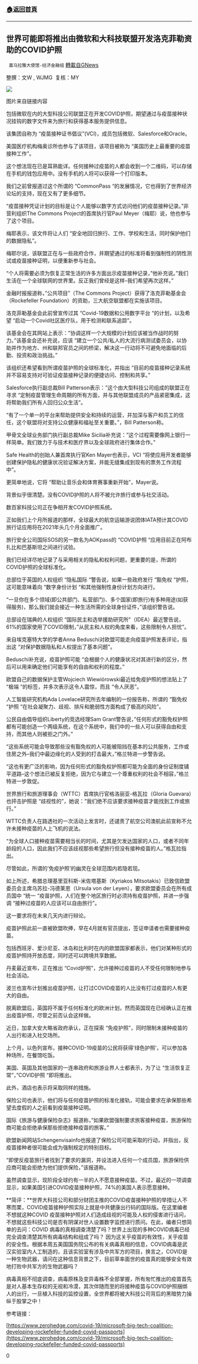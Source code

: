 ###  [:house:返回首頁](https://github.com/ourhimalayas/txt)
---

## 世界可能即将推出由微软和大科技联盟开发洛克菲勒资助的COVID护照
` 喜马拉雅大使馆-经济金融组` [轉載自GNews](https://gnews.org/zh-hans/759344/)

整撰：文W , WJMG  复核：MY

![]()![](https://gnews.org/wp-content/uploads/2021/01/截屏2021-01-17-上午8.33.58.png)

图片来自链接内容

包括微软在内的大型科技公司联盟正在开发COVID护照，期望通过与疫苗接种状况挂钩的数字文件来为旅行和获得基本服务提供信息。

该集团自称为 “疫苗接种证书倡议”(VCI)，成员包括微软、Salesforce和Oracle。

美国医疗机构梅奥诊所也参与了该项目，该项目被称为 “美国历史上最重要的疫苗接种工作”。

这个想法现在已是耳熟能详。任何接种过疫苗的人都会收到一个二维码，可以存储在手机的钱包应用中。没有手机的人将可以获得一个打印版本。

我们之前曾报道过这个所谓的 “CommonPass “的发展情况，它也得到了世界经济论坛的支持，现在又有了更多细节。

“疫苗接种凭证计划的目标是让个人能够以数字方式访问他们的疫苗接种记录。”非营利组织The Commons Project的首席执行官Paul Meyer（梅耶）说，他也参与了这个项目。

梅耶表示，该文件将让人们 “安全地回归旅行、工作、学校和生活，同时保护他们的数据隐私”。

梅耶尔说，该联盟正在与一些政府合作，并期望通过的标准将看到强制性的阴性测试或疫苗接种证明，以便重新参与社会。

“个人将需要必须为恢复正常生活的许多方面出示疫苗接种记录，”他补充说。”我们生活在一个全球联网的世界里。反正我们曾经是这样–我们希望再次这样。”

金融时报报道称，”公共项目”（The Commons Project）获得了洛克菲勒基金会（Rockefeller Foundation）的资助，三大航空联盟都在实施该项目。

洛克菲勒基金会此前曾宣传过其 “Covid-19数据和公用数字平台 “的计划，以及希望 “启动一个Covid社区医疗队，用于检测和联系追踪”。

该基金会在其网站上表示：”协调这样一个大规模的计划应该被当作战时的努力。”该基金会还补充说，应该 “建立一个公共/私人的大流行病测试委员会，以协助并作为地方、州和联邦官员之间的桥梁，解决这一行动将不可避免地面临的后勤、投资和政治挑战。”

该组织还希望看到所谓疫苗护照的全球标准化，并指出 “目前的疫苗接种记录系统并不容易支持对可验证疫苗接种记录的便捷访问、控制和共享。”

Salesforce执行副总裁Bill Patterson表示：”这个由大型科技公司组成的联盟正在寻求 “定制疫苗管理生命周期的所有方面，并与其他联盟成员的产品紧密集成，这将帮助我们所有人回归公众生活”。

“有了一个单一的平台来帮助提供安全和持续的运营，并加深与客户和员工的信任，这个联盟将对支持公众健康和福祉至关重要。”，Bill Patterson称。

甲骨文全球业务部门执行副总裁Mike Sicilia补充说：”这个过程需要像网上银行一样简单。我们致力于与技术和医疗界以及全球政府进行集体合作。”

Safe Health的创始人兼首席执行官Ken Mayer也表示，VCI “将使应用开发者能够创建保护隐私的健康状况验证解决方案，并能无缝集成到现有的票务工作流程中”。

更简单地说，它将 “帮助让音乐会和体育赛事重新开始”，Mayer说。

背景似乎很清楚。没有COVID护照的人将不被允许旅行或参与社交活动。

数百家科技公司正在争相开发COVID护照系统。

正如我们上个月所报道的那样，全球最大的航空运输游说团体IATA预计其COVID旅行证应用将在2021年头几个月全面推广。

旅行安全公司国际SOS的另一款名为AOKpass的 “COVID护照 “应用目前正在阿布扎比和巴基斯坦之间进行试验。

我们已经详尽地记录了与采用相关的隐私和权利问题，更重要的是，所谓的COVID护照的全球标准化。

总部位于英国的人权组织 “隐私国际 “警告说，如果一些政府发行 “豁免权 “护照，这可能意味着向 “数字身份计划 “和其他强制性身份计划方向进行。

“一旦你在多个领域(即公共部门、私营部门)、多个国家(即旅行)有多种用途(如获得服务)，那么我们就会接近一种生活所需的全球身份证件，”该组织警告说。

总部设在瑞典的人权组织 “国际民主和选举援助研究所”（IDEA）最近警告说，61%的国家使用了COVID限制，”从民主和人权的角度来看，这些限制令人担忧”。

来自埃克塞特大学的学者Anna Beduschi对欧盟可能走向疫苗护照发表评论，指出这 “对保护数据隐私和人权提出了基本问题”。

Beduschi补充说，疫苗护照可能 “会根据个人的健康状况对其进行新的区分，然后可以用来确定他们可能享有的自由和权利的程度。”

欧盟自己的数据保护主管Wojciech Wiewiórowski最近给免疫护照的想法贴上了 “极端 “的标签，并多次表示这令人震惊，而且 “令人厌恶”。

人工智能研究机构Ada Lovelace研究所去年编制的一份报告称，所谓的 “豁免权 “护照 “在社会凝聚力、歧视、排斥和脆弱性方面构成了极高的风险”。

公民自由倡导组织Liberty的竞选经理Sam Grant警告说，”任何形式的豁免权护照都有可能创造一个两级系统，在这个系统中，我们中的一些人可以获得自由和支持，而其他人则被拒之门外。”

“这些系统可能会导致那些没有豁免权的人可能被阻挡在基本的公共服务，工作或住房之外–我们中最边缘化的人受到的打击最大，”格兰特进一步警告说。

“这也有更广泛的影响，因为任何形式的豁免权护照都可能为全面的身份证制度铺平道路–这个想法已被反复拒绝，因为它与建立一个尊重权利的社会不相容，”格兰特进一步敦促。

世界旅行和旅游理事会（WTTC）首席执行官格洛丽亚-格瓦拉（Gloria Guevara）也抨击护照是 “歧视性的”，她说：”我们绝不应该要求接种疫苗才能找到工作或旅行。”

WTTC负责人在路透社的一次活动上发言时，还谴责了航空公司澳航此前宣称不允许未接种疫苗的人上飞机的说法。

“为全球人口接种疫苗需要相当长的时间，尤其是欠发达国家的人口，或者不同年龄段的人口，因此我们不应该歧视那些希望旅行但没有接种疫苗的人。”格瓦拉指出。

尽管如此，所谓的’免疫护照’的幽灵在全球范围内若隐若现。

如上所述，希腊总理基里亚科斯-米佐塔基斯（Kyriakos Mitsotakis）已致信欧盟委员会主席乌苏拉-冯德莱恩（Ursula von der Leyen），要求欧盟委员会在所有成员国中 “统一 “疫苗护照，人们在整个地区旅行时必须持有疫苗护照，并进一步强调 “接种过疫苗的人应该可以自由旅行”。

这一要求将在未来几天内进行辩论。

疫苗护照此前一直被欧盟吹捧，早在4月就有官员提出，签证申请者也需要接种疫苗。

包括西班牙、爱沙尼亚、冰岛和比利时在内的欧盟国家都表示，他们对某种形式的疫苗护照持开放态度，同时还可以跨境共享数据。

丹麦最近宣布，正在推出 “Covid护照”，允许接种过疫苗的人不受任何限制地参与社会活动。

波兰也宣布计划推出疫苗护照，让打过COVID疫苗的人比没有打过疫苗的人有更大的自由。

脱离欧盟后，英国将不属于任何标准化的欧洲计划，然而英国现在已经确认正在推出疫苗护照，尽管之前否认会这样做。

近日，加拿大安大略省政府承认，正在探索 “免疫护照”，同时限制未接种疫苗的人出行和进入社交场所。

上个月，以色列宣布，接种COVID-19疫苗的公民将获得’绿色护照’，可以参加各种场所，在餐馆吃饭。

美国、英国及其他国家的一连串政府和旅游业界人士都表示，为了让 “生活恢复正常”，”COVID护照 “即将推出。

此外，酒店也表示将采取同样的措施。

保险公司也表示，他们将与任何疫苗护照的标准化接轨，可能会要求在承保那些希望去度假的人之前看到疫苗接种证明。

国际《旅游与健康保险杂志》报道称，”如果欧盟强制要求旅客接种疫苗，旅游保险商可能会拒绝承保那些拒绝接种疫苗的旅客。”

欧盟新闻网站Schengenvisainfo也报道了保险公司可能采取的行动，并指出，反疫苗接种者很可能会成为强制规定的特别目标。

“即使反疫苗旅行者找到了要求的漏洞，并设法进入任何一个成员国，旅游保险供应商可能会拒绝为他们提供保险，”该报道称。

虽然调查显示，现阶段全球约有一半的人不愿意接种疫苗。不过，最近的一项调查显示，如果美国引进COVID疫苗接种护照，74%的美国人表示愿意接种。

**简评：**世界大科技公司和部分财团主推的COVID疫苗接种护照的举措让人不寒而栗，COVID疫苗接种护照实际上就是中共健康出行码的国际版。在这里编者不想就这种COVID 疫苗接种护照对人们造成歧视的可能及人权的侵害进行诘问，不想就这些科技公司是否有阴谋对世人设置数字监控进行质问。在此，编者只想简单的去问：COVID 病毒的真相调查清楚了吗？世界上出现的多种COVID病毒已经完全调查清楚其所有病毒结构和组成了吗？ 因为这关乎疫苗的有效性，关乎疫苗的安全性。根据本周五美国国务院公布的有关病毒真相的信息，COVID病毒是武汉实验室内人工制造的，且该实验室有涉及中共军方的项目，换言之，COVID是一种生物武器，请问在这种信息背景之下，目前草率面世的疫苗真的能够安全有效地打败中共军方的生物武器吗？

病毒真相不彻底调查，病毒原株及变异毒株不全部掌握，所有匆忙推出的疫苗首先是对人基本生存权的无视和冷漠，其次伴随而至的将接种疫苗与COVID护照捆绑人的出行，一旦植入科技的监控设置，全世界都将被大科技公司背后的黑暗势力操纵于股掌之中！

参考链接：

[https://www.zerohedge.com/covid-19/microsoft-big-tech-coalition-developing-rockefeller-funded-covid-passports](https://www.zerohedge.com/covid-19/microsoft-big-tech-coalition-developing-rockefeller-funded-covid-passports)

0
